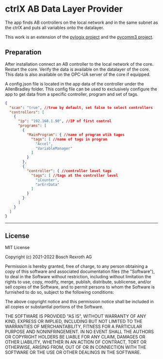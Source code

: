 # ctrlX AB Data Layer Provider

The app finds AB controllers on the local network and in the same subnet as the ctrlX and puts all variables onto the datalayer. 

This work is an extension of the [pylogix  project](https://pypi.org/project/pylogix/) and the [pycomm3 project](https://pypi.org/project/pycomm3/).

## Preparation

After installation connect an AB controller to the local network of the core. Restart the core. Verify the data is available on the datalayer of the core. This data is also available on the OPC-UA server of the core if equipped. 

A config.json file is located in the app data of the controller under the AllenBradley folder. This config file can be used to exclusively configure the app to get data from a specific controller, program and set of tags. 

```json
{
  "scan": "true", //true by default, set false to select controllers
  "controllers": [
    {
      "ip": "192.168.1.90", //IP of first control
      "programs": [
        {
          "MainProgram": { //name of program wtih tages
            "tags": [ //name of tags in program
              "Accel",  
              "VariableManager"
            ]
          }
        },
        {
          "controller": { //controller level tags
            "tags": [ //tags at the controller level
              "iCounter",
              "arErrData"
            ]
          }
        }
      ]
    }
  ]
}
```
 
___

## License

MIT License

Copyright (c) 2021-2022 Bosch Rexroth AG

Permission is hereby granted, free of charge, to any person obtaining a copy
of this software and associated documentation files (the "Software"), to deal
in the Software without restriction, including without limitation the rights
to use, copy, modify, merge, publish, distribute, sublicense, and/or sell
copies of the Software, and to permit persons to whom the Software is
furnished to do so, subject to the following conditions:

The above copyright notice and this permission notice shall be included in all
copies or substantial portions of the Software.

THE SOFTWARE IS PROVIDED "AS IS", WITHOUT WARRANTY OF ANY KIND, EXPRESS OR
IMPLIED, INCLUDING BUT NOT LIMITED TO THE WARRANTIES OF MERCHANTABILITY,
FITNESS FOR A PARTICULAR PURPOSE AND NONINFRINGEMENT. IN NO EVENT SHALL THE
AUTHORS OR COPYRIGHT HOLDERS BE LIABLE FOR ANY CLAIM, DAMAGES OR OTHER
LIABILITY, WHETHER IN AN ACTION OF CONTRACT, TORT OR OTHERWISE, ARISING FROM,
OUT OF OR IN CONNECTION WITH THE SOFTWARE OR THE USE OR OTHER DEALINGS IN THE
SOFTWARE.
